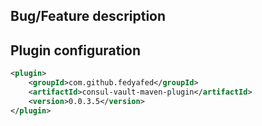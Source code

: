 ## Bug/Feature description



## Plugin configuration

```xml
<plugin>
    <groupId>com.github.fedyafed</groupId>
    <artifactId>consul-vault-maven-plugin</artifactId>
    <version>0.0.3.5</version>
</plugin>
```

